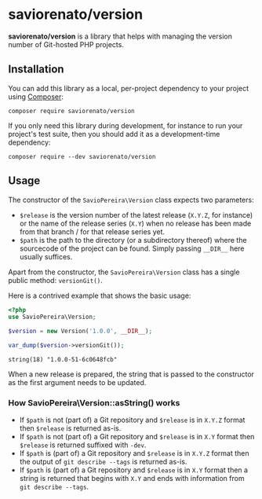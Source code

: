 
# saviorenato/version

**saviorenato/version** is a library that helps with managing the version number of Git-hosted PHP projects.

## Installation

You can add this library as a local, per-project dependency to your project using [Composer](https://getcomposer.org/):

```
composer require saviorenato/version
```

If you only need this library during development, for instance to run your project's test suite, then you should add it as a development-time dependency:

```
composer require --dev saviorenato/version
```
## Usage

The constructor of the `SavioPereira\Version` class expects two parameters:

* `$release` is the version number of the latest release (`X.Y.Z`, for instance) or the name of the release series (`X.Y`) when no release has been made from that branch / for that release series yet.
* `$path` is the path to the directory (or a subdirectory thereof) where the sourcecode of the project can be found. Simply passing `__DIR__` here usually suffices.

Apart from the constructor, the `SavioPereira\Version` class has a single public method: `versionGit()`.

Here is a contrived example that shows the basic usage:

```php
<?php 
use SavioPereira\Version;

$version = new Version('1.0.0', __DIR__);

var_dump($version->versionGit());
```
```
string(18) "1.0.0-51-6c0648fcb"
```

When a new release is prepared, the string that is passed to the constructor as the first argument needs to be updated.

### How SavioPereira\Version::asString() works

* If `$path` is not (part of) a Git repository and `$release` is in `X.Y.Z` format then `$release` is returned as-is.
* If `$path` is not (part of) a Git repository and `$release` is in `X.Y` format then `$release` is returned suffixed with `-dev`.
* If `$path` is (part of) a Git repository and `$release` is in `X.Y.Z` format then the output of `git describe --tags` is returned as-is.
* If `$path` is (part of) a Git repository and `$release` is in `X.Y` format then a string is returned that begins with `X.Y` and ends with information from `git describe --tags`.